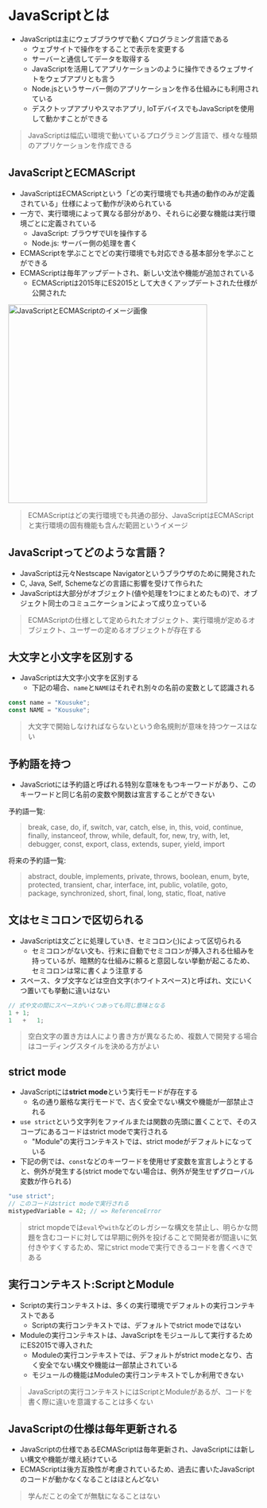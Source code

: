 # JavaScriptとは
- JavaScriptは主にウェブブラウザで動くプログラミング言語である
  - ウェブサイトで操作をすることで表示を変更する
  - サーバーと通信してデータを取得する
  - JavaScriptを活用してアプリケーションのように操作できるウェブサイトをウェブアプリとも言う
  - Node.jsというサーバー側のアプリケーションを作る仕組みにも利用されている
  - デスクトップアプリやスマホアプリ, IoTデバイスでもJavaScriptを使用して動かすことができる
> JavaScriptは幅広い環境で動いているプログラミング言語で、様々な種類のアプリケーションを作成できる

## JavaScriptとECMAScript
- JavaScriptはECMAScriptという「どの実行環境でも共通の動作のみが定義されている」仕様によって動作が決められている
- 一方で、実行環境によって異なる部分があり、それらに必要な機能は実行環境ごとに定義されている
  - JavaScript: ブラウザでUIを操作する
  - Node.js: サーバー側の処理を書く
- ECMAScriptを学ぶことでどの実行環境でも対応できる基本部分を学ぶことができる
- ECMAScriptは毎年アップデートされ、新しい文法や機能が追加されている
  - ECMAScriptは2015年にES2015として大きくアップデートされた仕様が公開された

<img width="400" alt="
JavaScriptとECMAScriptのイメージ画像" src="https://jsprimer.net/basic/introduction/img/javascript-ecmascript.png">
> ECMAScriptはどの実行環境でも共通の部分、JavaScriptはECMAScriptと実行環境の固有機能も含んだ範囲というイメージ

## JavaScriptってどのような言語？
- JavaScriptは元々Nestscape Navigatorというブラウザのために開発された
- C, Java, Self, Schemeなどの言語に影響を受けて作られた
- JavaScriptは大部分がオブジェクト(値や処理を1つにまとめたもの)で、オブジェクト同士のコミュニケーションによって成り立っている
> ECMAScriptの仕様として定められたオブジェクト、実行環境が定めるオブジェクト、ユーザーの定めるオブジェクトが存在する

## 大文字と小文字を区別する
- JavaScriptは大文字小文字を区別する
  - 下記の場合、`name`と`NAME`はそれぞれ別々の名前の変数として認識される
```JavaScript
const name = "Kousuke";
const NAME = "Kousuke";
```
> 大文字で開始しなければならないという命名規則が意味を持つケースはない

## 予約語を持つ
- JavaScriotには予約語と呼ばれる特別な意味をもつキーワードがあり、このキーワードと同じ名前の変数や関数は宣言することができない

予約語一覧:
> break, case, do, if, switch, var, catch, else, in, this, void, continue, finally, instanceof, throw, while, default, for, new, try, with, let, debugger, const, export, class, extends, super, yield, import

将来の予約語一覧:
> abstract, double, implements, private, throws, boolean, enum, byte, protected, transient, char, interface, int, public, volatile, goto, package, synchronized, short, final, long, static, float, native

## 文はセミコロンで区切られる
- JavaScriptは文ごとに処理していき、セミコロン(;)によって区切られる
  - セミコロンがない文も、行末に自動でセミコロンが挿入される仕組みを持っているが、暗黙的な仕組みに頼ると意図しない挙動が起こるため、セミコロンは常に書くよう注意する
- スペース、タブ文字などは空白文字(ホワイトスペース)と呼ばれ、文にいくつ置いても挙動に違いはない
```JavaScript
// 式や文の間にスペースがいくつあっても同じ意味となる
1 + 1;
1   +   1;
```
> 空白文字の置き方は人により書き方が異なるため、複数人で開発する場合はコーディングスタイルを決める方がよい

## strict mode
- JavaScriptには**strict mode**という実行モードが存在する
  - 名の通り厳格な実行モードで、古く安全でない構文や機能が一部禁止される
- `use strict`という文字列をファイルまたは関数の先頭に置くことで、そのスコープにあるコードはstrict modeで実行される
  - "Module"の実行コンテキストでは、strict modeがデフォルトになっている
- 下記の例では、`const`などのキーワードを使用せず変数を宣言しようとすると、例外が発生する(strict modeでない場合は、例外が発生せずグローバル変数が作られる)
```JavaScript
"use strict";
// このコードはstrict modeで実行される
mistypedVariable = 42; // => ReferenceError
```
> strict mopdeでは`eval`や`with`などのレガシーな構文を禁止し、明らかな問題を含むコードに対しては早期に例外を投げることで開発者が間違いに気付きやすくするため、常にstrict modeで実行できるコードを書くべきである

## 実行コンテキスト:ScriptとModule
- Scriptの実行コンテキストは、多くの実行環境でデフォルトの実行コンテキストである
  - Scriptの実行コンテキストでは、デフォルトでstrict modeではない
- Moduleの実行コンテキストは、JavaScriptをモジュールして実行するためにES2015で導入された
  - Moduleの実行コンテキストでは、デフォルトがstrict modeとなり、古く安全でない構文や機能は一部禁止されている
  - モジュールの機能はModuleの実行コンテキストでしか利用できない
> JavaScriptの実行コンテキストにはScriptとModuleがあるが、コードを書く際に違いを意識することは多くない

## JavaScriptの仕様は毎年更新される
- JavaScriptの仕様であるECMAScriptは毎年更新され、JavaScriptには新しい構文や機能が増え続けている
- ECMAScriptは後方互換性が考慮されているため、過去に書いたJavaScriptのコードが動かなくなることはほとんどない
> 学んだことの全てが無駄になることはない
